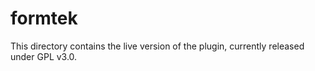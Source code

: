 # formtek

This directory contains the live version of the plugin, currently released under GPL v3.0.